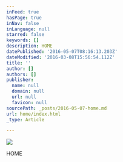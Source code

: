 ```yaml
---
inFeed: true
hasPage: true
inNav: false
inLanguage: null
starred: false
keywords: []
description: HOME
datePublished: '2016-05-07T08:16:13.203Z'
dateModified: '2016-03-08T15:56:54.112Z'
title: ''
author: []
authors: []
publisher:
  name: null
  domain: null
  url: null
  favicon: null
sourcePath: _posts/2016-05-07-home.md
url: home/index.html
_type: Article

---
```

![](https://the-grid-user-content.s3-us-west-2.amazonaws.com/79917dcc-24f4-4cd0-9258-db9e1fba1c1f.jpg)

HOME